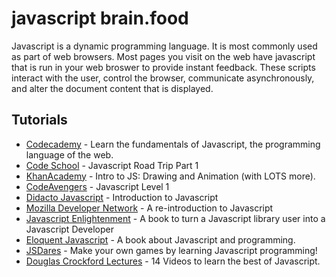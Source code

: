 # javascript brain.food
Javascript is a dynamic programming language. It is most commonly used as part of web browsers. Most pages you visit on the web have javascript that is run in your web broswer to provide instant feedback. These scripts interact with the user, control the browser, communicate asynchronously, and alter the document content that is displayed.

## Tutorials
* [Codecademy] - Learn the fundamentals of Javascript, the programming language of the web.
* [Code School] - Javascript Road Trip Part 1
* [KhanAcademy] - Intro to JS: Drawing and Animation (with LOTS more).
* [CodeAvengers] - Javascript Level 1
* [Didacto Javascript] - Introduction to Javascript
* [Mozilla Developer Network] - A re-introduction to Javascript
* [Javascript Enlightenment] - A book to turn a Javascript library user into a Javascript Developer
* [Eloquent Javascript] - A book about Javascript and programming.
* [JSDares] - Make your own games by learning Javascript programming!
* [Douglas Crockford Lectures] - 14 Videos to learn the best of Javascript.


<!-- Links -->
[Codecademy]: http://www.codecademy.com/tracks/javascript
[Code School]: https://www.codeschool.com/courses/javascript-road-trip-part-1?mbsy=7vHWN&campaignid=2212
[CodeAvengers]: http://www.codeavengers.com/javascript/1
[Didacto Javascript]: http://javascript.didacto.net/
[Mozilla Developer Network]: https://developer.mozilla.org/en-US/docs/Web/JavaScript/A_re-introduction_to_JavaScript
[Javascript Enlightenment]: http://www.javascriptenlightenment.com/
[Eloquent Javascript]: http://eloquentjavascript.net/
[JSDares]: http://www.jsdares.com/
[Douglas Crockford Lectures]: https://www.youtube.com/watch?v=v2ifWcnQs6M&list=PL62E185BB8577B63D
[KhanAcademy]: https://www.khanacademy.org/computing/computer-programming/programming
